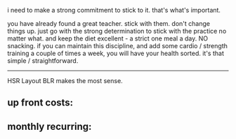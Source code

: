 i need to make a strong commitment to stick to it.
that's what's important.

you have already found a great teacher. stick with them. don't change things up. just go with the strong determination to stick with the practice no matter what. and keep the diet excellent - a strict one meal a day. NO snacking. if you can maintain this discipline, and add some cardio / strength training a couple of times a week, you will have your health sorted. it's that simple / straightforward.

---

HSR Layout BLR makes the most sense.

up front costs:
- 

monthly recurring:
- 
